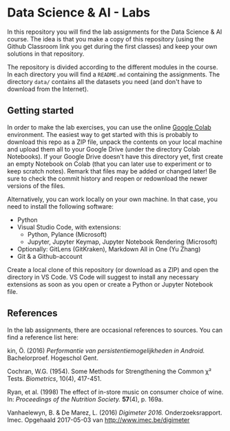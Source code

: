 # Data Science & AI - Labs

In this repository you will find the lab assignments for the Data Science & AI course. 
The idea is that you make a copy of this repository (using the Github Classroom link you get
during the first classes) and keep your own solutions in that repository.

The repository is divided according to the different modules in the course. In each directory
you will find a `README.md` containing the assignments. The directory `data/` contains all the
datasets you need (and don't have to download from the Internet).

## Getting started

In order to make the lab exercises, you can use the online [Google Colab](https://colab.research.google.com) environment. The easiest way to get started with this is probably to download this repo as a ZIP file, unpack the contents on your local machine and upload them all to your Google Drive (under the directory Colab Notebooks). If your Google Drive doesn't have this directory yet, first create an empty Notebook on Colab (that you can later use to experiment or to keep scratch notes). Remark that files may be added or changed later! Be sure to check the commit history and reopen or redownload the newer versions of the files.

Alternatively, you can work locally on your own machine. In that case, you need to install the following software:

- Python
- Visual Studio Code, with extensions:
    - Python, Pylance  (Microsoft)
    - Jupyter, Jupyter Keymap, Jupyter Notebook Rendering (Microsoft)
- Optionally: GitLens (GitKraken), Markdown All in One (Yu Zhang)
- Git & a Github-account

Create a local clone of this repository (or download as a ZIP) and open the directory in VS Code. VS Code will suggest to install any necessary extensions as soon as you open or create a Python or Jupyter Notebook file.

## References

In the lab assignments, there are occasional references to sources. You can find a reference list here:

kin, Ö. (2016) *Performantie van persistentiemogelijkheden in Android.* Bachelorproef. Hogeschol Gent.

Cochran, W.G. (1954). Some Methods for Strengthening the Common χ² Tests. *Biometrics*, 10(4), 417-451.

Ryan, et al. (1998) The effect of in-store music on consumer choice of wine. In: *Proceedings of the Nutrition Society.* **57**(4), p. 169a.

Vanhaelewyn, B. & De Marez, L. (2016) *Digimeter 2016.* Onderzoeksrapport. Imec. Opgehaald 2017-05-03 van <http://www.imec.be/digimeter>
